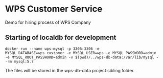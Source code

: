 # WPS Customer Service
Demo for hiring process of WPS Company
## Starting of localdb for development
```
docker run --name wps-mysql -p 3306:3306 -e MYSQL_DATABASE=wps_customer -e MYSQL_USER=wps -e MYSQL_PASSWORD=admin -e MYSQL_ROOT_PASSWORD=admin -v $(pwd)/../wps-db-data:/var/lib/mysql --rm mysql:5.7
```
The files will be stored in the wps-db-data project sibling folder.

